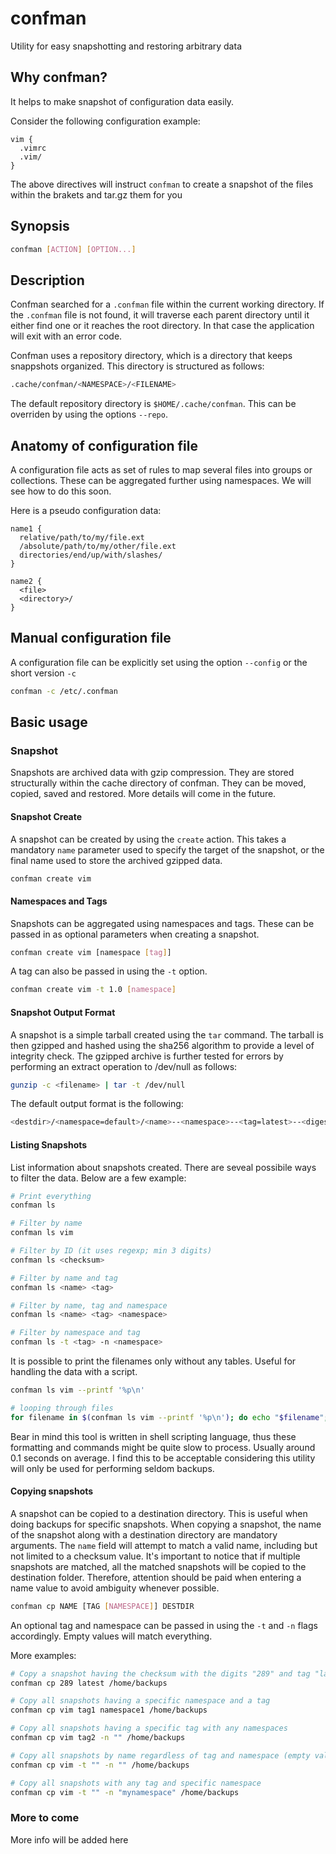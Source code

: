 # confman
Utility for easy snapshotting and restoring arbitrary data

## Why confman?

It helps to make snapshot of configuration data easily.

Consider the following configuration example:

```
vim {
  .vimrc
  .vim/
}
```

The above directives will instruct `confman` to create a snapshot of the files within the brakets and tar.gz them for you

## Synopsis
```sh
confman [ACTION] [OPTION...]
```

## Description
Confman searched for a `.confman` file within the current working directory. If the `.confman` file is not found, it will traverse each parent directory until it either find one or it reaches the root directory. In that case the application will exit with an error code.

Confman uses a repository directory, which is a directory that keeps snappshots organized. This directory is structured as follows:

```sh
.cache/confman/<NAMESPACE>/<FILENAME>
```

The default repository directory is `$HOME/.cache/confman`. This can be overriden by using the options `--repo`.


## Anatomy of configuration file
A configuration file acts as set of rules to map several files into groups or collections. These can be aggregated further using namespaces. We will see how to do this soon.

Here is a pseudo configuration data:

```
name1 {
  relative/path/to/my/file.ext
  /absolute/path/to/my/other/file.ext
  directories/end/up/with/slashes/
}

name2 {
  <file>
  <directory>/
}
```

## Manual configuration file
A configuration file can be explicitly set using the option `--config` or the short version `-c`

```sh
confman -c /etc/.confman
```

## Basic usage
### Snapshot
Snapshots are archived data with gzip compression. They are stored structurally within the cache directory of confman. They can be moved, copied, saved and restored. More details will come in the future.

#### Snapshot Create
A snapshot can be created by using the `create` action. This takes a mandatory `name` parameter used to specify the target of the snapshot, or the final name used to store the archived gzipped data.

```sh
confman create vim
```

#### Namespaces and Tags
Snapshots can be aggregated using namespaces and tags. These can be passed in as optional parameters when creating a snapshot.

```sh
confman create vim [namespace [tag]]
```

A tag can also be passed in using the `-t` option.

```sh
confman create vim -t 1.0 [namespace]
```

#### Snapshot Output Format
A snapshot is a simple tarball created using the `tar` command. The tarball is then gzipped and hashed using the sha256 algorithm to provide a level of integrity check. The gzipped archive is further tested for errors by performing an extract operation to /dev/null as follows:

```sh
gunzip -c <filename> | tar -t /dev/null
```

The default output format is the following:

```sh
<destdir>/<namespace=default>/<name>--<namespace>--<tag=latest>--<digest>.tar.gz
```

#### Listing Snapshots
List information about snapshots created. There are seveal possibile ways to filter the data. Below are a few example:

```sh
# Print everything
confman ls

# Filter by name
confman ls vim

# Filter by ID (it uses regexp; min 3 digits)
confman ls <checksum>

# Filter by name and tag
confman ls <name> <tag>

# Filter by name, tag and namespace
confman ls <name> <tag> <namespace>

# Filter by namespace and tag
confman ls -t <tag> -n <namespace>
```

It is possible to print the filenames only without any tables. Useful for handling the data with a script.

```sh
confman ls vim --printf '%p\n'

# looping through files
for filename in $(confman ls vim --printf '%p\n'); do echo "$filename"; done
```

Bear in mind this tool is written in shell scripting language, thus these formatting and commands might be quite slow to process. Usually around 0.1 seconds on average. I find this to be acceptable considering this utility will only be used for performing seldom backups.

#### Copying snapshots
A snapshot can be copied to a destination directory. This is useful when doing backups for specific snapshots.
When copying a snapshot, the name of the snapshot along with a destination directory are mandatory arguments.
The `name` field will attempt to match a valid name, including but not limited to a checksum value. It's important to notice that if multiple snapshots are matched, all the matched snapshots will be copied to the destination folder. Therefore, attention should be paid when entering a name value to avoid
ambiguity whenever possible.

```sh
confman cp NAME [TAG [NAMESPACE]] DESTDIR
```

An optional tag and namespace can be passed in using the `-t` and `-n` flags accordingly. Empty values will match everything. 

More examples:

```sh
# Copy a snapshot having the checksum with the digits "289" and tag "latest" into /home/backups/<filename>.tar.gz
confman cp 289 latest /home/backups

# Copy all snapshots having a specific namespace and a tag
confman cp vim tag1 namespace1 /home/backups

# Copy all snapshots having a specific tag with any namespaces
confman cp vim tag2 -n "" /home/backups

# Copy all snapshots by name regardless of tag and namespace (empty values match everything)
confman cp vim -t "" -n "" /home/backups

# Copy all snapshots with any tag and specific namespace
confman cp vim -t "" -n "mynamespace" /home/backups
```

### More to come

More info will be added here

